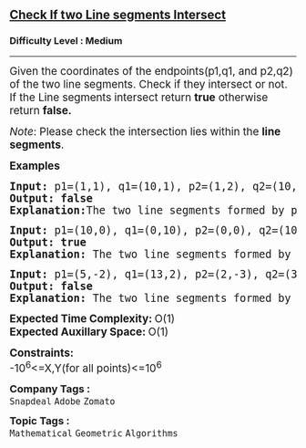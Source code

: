 <h2><a href="https://www.geeksforgeeks.org/problems/check-if-two-line-segments-intersect0017/1">Check If two Line segments Intersect</a></h2><h3>Difficulty Level : Medium</h3><hr><div class="problems_problem_content__Xm_eO" bis_skin_checked="1"><p><span style="font-size: 14pt;">Given the coordinates of the endpoints(p1,q1, and p2,q2) of the two line segments. Check if they intersect or not. If the Line segments intersect return <strong>true</strong>&nbsp;otherwise return&nbsp;<strong>false.</strong></span></p>
<p><span style="font-size: 14pt;"><em>Note</em>: Please check the intersection lies within the <strong>line segments</strong>.</span></p>
<p><span style="font-size: 14pt;"><strong>Examples</strong></span></p>
<pre><span style="font-size: 14pt;"><strong>Input: </strong>p1=(1,1), q1=(10,1), p2=(1,2), q2=(10,2)
<strong>Output: false</strong>
<strong>Explanation:</strong>The two line segments formed by p1-q1 and p2-q2 do not intersect.</span></pre>
<pre><span style="font-size: 14pt;"><strong>Input: </strong>p1=(10,0), q1=(0,10), p2=(0,0), q2=(10,10)
<strong>Output: true</strong>
<strong>Explanation: </strong>The two line segments formed by p1-q1 and p2-q2 intersect.</span></pre>
<pre><span style="font-size: 14pt;"><strong>Input: </strong>p1=(5,-2), q1=(13,2), p2=(2,-3), q2=(3,0)
<strong>Output: false</strong>
<strong>Explanation: </strong>The two line segments formed by p1-q1 and p2-q2 are intersecting beyond endpoints, so it is not considerable.</span></pre>
<p><span style="font-size: 14pt;"><strong>Expected Time Complexity:&nbsp;</strong>O(1)<br><strong>Expected Auxillary Space:&nbsp;</strong>O(1)</span></p>
<p><span style="font-size: 14pt;"><strong>Constraints:</strong><br>-10<sup>6</sup>&lt;=X,Y(for all points)&lt;=10<sup>6</sup></span></p></div><p><span style=font-size:18px><strong>Company Tags : </strong><br><code>Snapdeal</code>&nbsp;<code>Adobe</code>&nbsp;<code>Zomato</code>&nbsp;<br><p><span style=font-size:18px><strong>Topic Tags : </strong><br><code>Mathematical</code>&nbsp;<code>Geometric</code>&nbsp;<code>Algorithms</code>&nbsp;